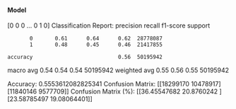 #### Model
[0 0 0 ... 0 1 0]
Classification Report:
              precision    recall  f1-score   support

           0       0.61      0.64      0.62  28778087
           1       0.48      0.45      0.46  21417855

    accuracy                           0.56  50195942
   macro avg       0.54      0.54      0.54  50195942
weighted avg       0.55      0.56      0.55  50195942

Accuracy: 0.5553612082825341
Confusion Matrix:
[[18299170 10478917]
 [11840146  9577709]]
Confusion Matrix (%):
[[36.45547682 20.8760242 ]
 [23.58785497 19.08064401]]
